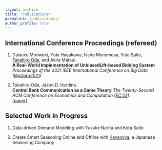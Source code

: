 ```yaml
---
layout: archive
title: "Publications"
permalink: /publications/
author_profile: true
---
```



## International Conference Proceedings (refereed)

1. Daisuke Moriwaki, Yuta Hayakawa, Isshu Munemasa, Yuta Saito, <u>Takahiro Oda</u>, and Akira Matsui. <br>
**A Real-World Implementation of UnbiasedLift-based Bidding System** <br>
_Proceedings of the 2021 IEEE International Conference on Big Data ([BigData2021](https://bigdataieee.org/BigData2021/))_. <br>

1. Takahiro Oda, Jason D. Hartline. <br>
**Central Bank Communication as a Game Theory**
_The Twenty-Second ACM Conference on Economics and Computation ([EC'22](https://ec22.sigecom.org/))_. <br>
[[paper](taka-oda.github.io//files.CBGame.pdf)]

## Selected Work in Progress

1. Data-driven Demand Modeling
   with Yusuke Narita and Kota Saito
   
1. Create Smart Seasoning Online and Offline
   with [Kayanoya](https://www.kayanoya.com/en/), a Japanese Seasoning Company
